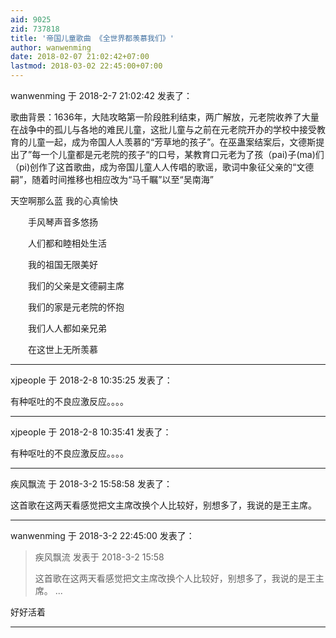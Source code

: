 ```yaml
---
aid: 9025
zid: 737818
title: '帝国儿童歌曲 《全世界都羡慕我们》'
author: wanwenming
date: 2018-02-07 21:02:42+07:00
lastmod: 2018-03-02 22:45:00+07:00
---
```


wanwenming 于 2018-2-7 21:02:42 发表了：

歌曲背景：1636年，大陆攻略第一阶段胜利结束，两广解放，元老院收养了大量在战争中的孤儿与各地的难民儿童，这批儿童与之前在元老院开办的学校中接受教育的儿童一起，成为帝国人人羡慕的“芳草地的孩子”。在巫蛊案结案后，文德斯提出了”每一个儿童都是元老院的孩子“的口号，某教育口元老为了孩（pai)子(ma)们（pi)创作了这首歌曲，成为帝国儿童人人传唱的歌谣，歌词中象征父亲的“文德嗣”，随着时间推移也相应改为“马千瞩”以至“吴南海”

天空啊那么蓝 我的心真愉快

　　手风琴声音多悠扬

　　人们都和睦相处生活

　　我的祖国无限美好

　　我们的父亲是文德嗣主席

　　我们的家是元老院的怀抱

　　我们人人都如亲兄弟

　　在这世上无所羡慕

---------

xjpeople 于 2018-2-8 10:35:25 发表了：

有种呕吐的不良应激反应。。。。

---------

xjpeople 于 2018-2-8 10:35:41 发表了：

有种呕吐的不良应激反应。。。。

---------

疾风飘流 于 2018-3-2 15:58:58 发表了：

这首歌在这两天看感觉把文主席改换个人比较好，别想多了，我说的是王主席。

---------

wanwenming 于 2018-3-2 22:45:00 发表了：

> 疾风飘流 发表于 2018-3-2 15:58
> 
> 这首歌在这两天看感觉把文主席改换个人比较好，别想多了，我说的是王主席。 ...



好好活着

---------

